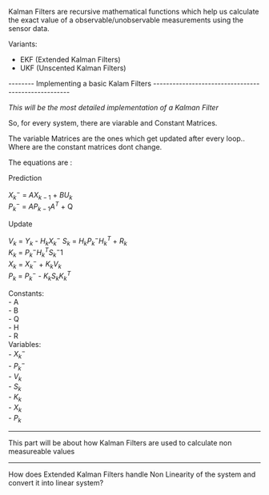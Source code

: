 Kalman Filters are recursive mathematical functions which help us calculate the exact value of a observable/unobservable measurements using the sensor data. 

Variants:
 - EKF (Extended Kalman Filters)
 - UKF (Unscented Kalman Filters)


-------- Implementing a basic Kalam Filters ----------------------------------------------------      

*This will be the most detailed implementation of a Kalman Filter*

So, for every system, there are viarable and Constant Matrices. 

The variable Matrices are the ones which get updated after every loop.. Where are the constant matrices dont change. 

The equations are : 

Prediction  
  


$X_k^-$ = $AX_{k-1}$ + $BU_k$  
$P_k^-$ = $AP_{k-1}A^T$ + Q  

Update  

$V_k$ = $Y_k$ - $H_kX_k^-$
$S_k$ = $H_kP_k^-H_k^T$ + $R_k$  
$K_k$ = $P_k^-H_k^TS_k^-1$  
$X_k$ = $X_k^-$ + $K_kV_k$  
$P_k$ = $P_k^-$ - $K_kS_kK_k^T$  

Constants:   
    - A  
    - B  
    - Q  
    - H  
    - R  
Variables:  
    - $X_k^-$  
    - $P_k^-$  
    - $V_k$  
    - $S_k$  
    - $K_k$  
    - $X_k$  
    - $P_k$  

----------------------------------------------------      

This part will be about how Kalman Filters are used to calculate non measureable values

----------------------------------------------------      

How does Extended Kalman Filters handle Non Linearity of the system and convert it into linear system? 

